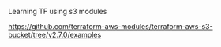 Learning TF using s3 modules

https://github.com/terraform-aws-modules/terraform-aws-s3-bucket/tree/v2.7.0/examples